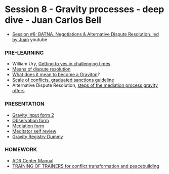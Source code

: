 # Session 8 - Gravity processes - deep dive - Juan Carlos Bell

* [Session #8: BATNA, Negotiations & Alternative Dispute Resolution, led by Juan](https://www.youtube.com/watch?v=s-S-Vgt5X_I&list=PLusWL9gf0FIR0H9kyss3Dotwx7Mjr2p_h&index=8) youtube

### PRE-LEARNING

- William Ury, [Getting to yes in challenging times](https://www.youtube.com/watch?v=-2lcXp-MiVQ&t=749s).
- [Means of dispute resolution](https://roderic.uv.es/bitstream/handle/10550/73308/Lessons.pdf?sequence=1)
- [What does it mean to become a Graviton](https://forum.tecommons.org/t/gravity-role-design/174)?
- [Scale of conflicts, graduated sanctions guideline](https://forum.tecommons.org/t/scale-of-conflicts-graduated-sanction-guideline/234)
- Alternative Dispute Resolution, [steps of the mediation process gravity offers](https://forum.tecommons.org/t/gravity-easy-step-by-step/354)

### PRESENTATION

- [Gravity input form 2](https://the-commons-stack.typeform.com/to/rCVsK5RK)
- [Observation form](https://docs.google.com/document/d/1LbytXdLBu3XC9BBTQA6aiZYPC02j-fxcRoiqtUDdGyg/edit)
- [Mediation form](https://docs.google.com/document/d/1RgL9QANBhq6KqtETCYEEEsFSJvHUw0K5VD58qWPUBTk/edit)
- [Meditator self review](https://docs.google.com/document/d/1sXO3AEEd6oWYxQqaZrbAq5Zi8C4ZVGNEmp-vtfIZqSc/edit)
- [Gravity Registry Dummy](https://docs.google.com/spreadsheets/d/1H6nNo9fuKgZR0_9nltL0OnYdAjcnt9XBIJbREUJC-lI/edit#gid=0)

### HOMEWORK

- [ADR Center Manual](https://drive.google.com/file/d/1BoTw4Doltcow_5JYj2MUIyVPwqBiRRyW/view?usp=sharing)
- [TRAINING OF TRAINERS for conflict transformation and peacebuilding](https://pdf.usaid.gov/pdf_docs/PNADM806.pdf)
